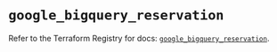 # `google_bigquery_reservation`

Refer to the Terraform Registry for docs: [`google_bigquery_reservation`](https://registry.terraform.io/providers/hashicorp/google-beta/6.12.0/docs/resources/google_bigquery_reservation).
